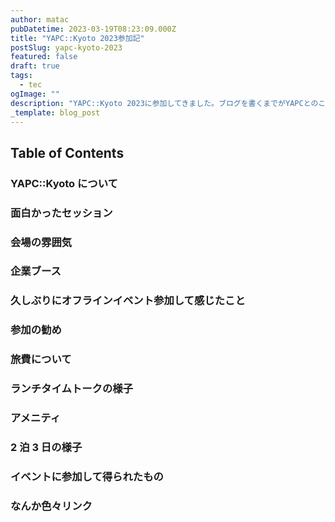 ```yaml
---
author: matac
pubDatetime: 2023-03-19T08:23:09.000Z
title: "YAPC::Kyoto 2023参加記"
postSlug: yapc-kyoto-2023
featured: false
draft: true
tags:
  - tec
ogImage: ""
description: "YAPC::Kyoto 2023に参加してきました。ブログを書くまでがYAPCとのことなので感想などを書きます。"
_template: blog_post
---
```


## Table of Contents

### YAPC::Kyoto について

### 面白かったセッション

### 会場の雰囲気

### 企業ブース

### 久しぶりにオフラインイベント参加して感じたこと

### 参加の勧め

### 旅費について

### ランチタイムトークの様子

### アメニティ

### 2 泊 3 日の様子

### イベントに参加して得られたもの

### なんか色々リンク
